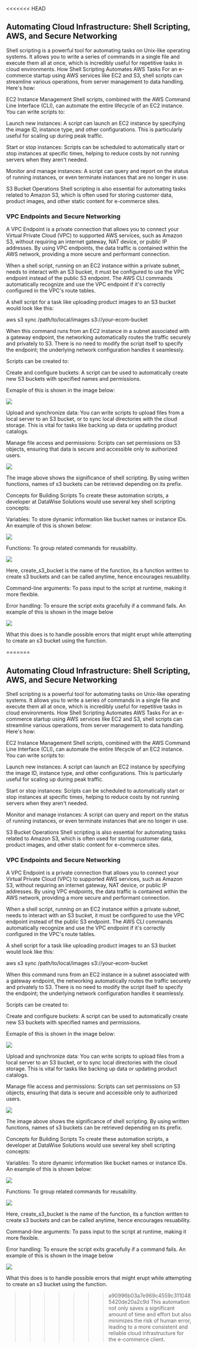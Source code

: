 <<<<<<< HEAD
## Automating Cloud Infrastructure: Shell Scripting, AWS, and Secure Networking

Shell scripting is a powerful tool for automating tasks on Unix-like operating systems. It allows you to write a series of commands in a single file and execute them all at once, which is incredibly useful for repetitive tasks in cloud environments.
How Shell Scripting Automates AWS Tasks
For an e-commerce startup using AWS services like EC2 and S3, shell scripts can streamline various operations, from server management to data handling. Here's how:

EC2 Instance Management
Shell scripts, combined with the AWS Command Line Interface (CLI), can automate the entire lifecycle of an EC2 instance. You can write scripts to:

Launch new instances: A script can launch an EC2 instance by specifying the image ID, instance type, and other configurations. This is particularly useful for scaling up during peak traffic.

Start or stop instances: Scripts can be scheduled to automatically start or stop instances at specific times, helping to reduce costs by not running servers when they aren't needed.

Monitor and manage instances: A script can query and report on the status of running instances, or even terminate instances that are no longer in use.

S3 Bucket Operations
Shell scripting is also essential for automating tasks related to Amazon S3, which is often used for storing customer data, product images, and other static content for e-commerce sites.

### VPC Endpoints and Secure Networking
A VPC Endpoint is a private connection that allows you to connect your Virtual Private Cloud (VPC) to supported AWS services, such as Amazon S3, without requiring an internet gateway, NAT device, or public IP addresses. By using VPC endpoints, the data traffic is contained within the AWS network, providing a more secure and performant connection.

When a shell script, running on an EC2 instance within a private subnet, needs to interact with an S3 bucket, it must be configured to use the VPC endpoint instead of the public S3 endpoint. The AWS CLI commands automatically recognize and use the VPC endpoint if it's correctly configured in the VPC's route tables.

A shell script for a task like uploading product images to an S3 bucket would look like this:

aws s3 sync /path/to/local/images s3://your-ecom-bucket

When this command runs from an EC2 instance in a subnet associated with a gateway endpoint, the networking automatically routes the traffic securely and privately to S3. There is no need to modify the script itself to specify the endpoint; the underlying network configuration handles it seamlessly.


 Scripts can be created to:

Create and configure buckets: A script can be used to automatically create new S3 buckets with specified names and permissions.

Exmaple of this is shown in the image below:

![](./Img15/1.png)

Upload and synchronize data: You can write scripts to upload files from a local server to an S3 bucket, or to sync local directories with the cloud storage. This is vital for tasks like backing up data or updating product catalogs.

Manage file access and permissions: Scripts can set permissions on S3 objects, ensuring that data is secure and accessible only to authorized users.

![](./Img15/2.png)

The image above shows the significance of shell scripting. By using written functions, names of s3 buckets can be retrieved depending on its prefix.


Concepts for Building Scripts
To create these automation scripts, a developer at DataWise Solutions would use several key shell scripting concepts:

Variables: To store dynamic information like bucket names or instance IDs.
An example of this is shown below:

![](./Img15/3.png)

Functions: To group related commands for reusability.

![](./Img15/5.png)

Here, create_s3_bucket is the name of the function, its a function written to create s3 buckets and can be called anytime, hence encourages resuability.

Command-line arguments: To pass input to the script at runtime, making it more flexible.

Error handling: To ensure the script exits gracefully if a command fails.
An example of this is shown in the image below

![](./Img15/6.png)

What this does is to handle possible errors that might erupt while attempting to create an s3 bucket using the function.

=======
## Automating Cloud Infrastructure: Shell Scripting, AWS, and Secure Networking

Shell scripting is a powerful tool for automating tasks on Unix-like operating systems. It allows you to write a series of commands in a single file and execute them all at once, which is incredibly useful for repetitive tasks in cloud environments.
How Shell Scripting Automates AWS Tasks
For an e-commerce startup using AWS services like EC2 and S3, shell scripts can streamline various operations, from server management to data handling. Here's how:

EC2 Instance Management
Shell scripts, combined with the AWS Command Line Interface (CLI), can automate the entire lifecycle of an EC2 instance. You can write scripts to:

Launch new instances: A script can launch an EC2 instance by specifying the image ID, instance type, and other configurations. This is particularly useful for scaling up during peak traffic.

Start or stop instances: Scripts can be scheduled to automatically start or stop instances at specific times, helping to reduce costs by not running servers when they aren't needed.

Monitor and manage instances: A script can query and report on the status of running instances, or even terminate instances that are no longer in use.

S3 Bucket Operations
Shell scripting is also essential for automating tasks related to Amazon S3, which is often used for storing customer data, product images, and other static content for e-commerce sites.

### VPC Endpoints and Secure Networking
A VPC Endpoint is a private connection that allows you to connect your Virtual Private Cloud (VPC) to supported AWS services, such as Amazon S3, without requiring an internet gateway, NAT device, or public IP addresses. By using VPC endpoints, the data traffic is contained within the AWS network, providing a more secure and performant connection.

When a shell script, running on an EC2 instance within a private subnet, needs to interact with an S3 bucket, it must be configured to use the VPC endpoint instead of the public S3 endpoint. The AWS CLI commands automatically recognize and use the VPC endpoint if it's correctly configured in the VPC's route tables.

A shell script for a task like uploading product images to an S3 bucket would look like this:

aws s3 sync /path/to/local/images s3://your-ecom-bucket

When this command runs from an EC2 instance in a subnet associated with a gateway endpoint, the networking automatically routes the traffic securely and privately to S3. There is no need to modify the script itself to specify the endpoint; the underlying network configuration handles it seamlessly.


 Scripts can be created to:

Create and configure buckets: A script can be used to automatically create new S3 buckets with specified names and permissions.

Exmaple of this is shown in the image below:

![](./Img15/1.png)

Upload and synchronize data: You can write scripts to upload files from a local server to an S3 bucket, or to sync local directories with the cloud storage. This is vital for tasks like backing up data or updating product catalogs.

Manage file access and permissions: Scripts can set permissions on S3 objects, ensuring that data is secure and accessible only to authorized users.

![](./Img15/2.png)

The image above shows the significance of shell scripting. By using written functions, names of s3 buckets can be retrieved depending on its prefix.


Concepts for Building Scripts
To create these automation scripts, a developer at DataWise Solutions would use several key shell scripting concepts:

Variables: To store dynamic information like bucket names or instance IDs.
An example of this is shown below:

![](./Img15/3.png)

Functions: To group related commands for reusability.

![](./Img15/5.png)

Here, create_s3_bucket is the name of the function, its a function written to create s3 buckets and can be called anytime, hence encourages resuability.

Command-line arguments: To pass input to the script at runtime, making it more flexible.

Error handling: To ensure the script exits gracefully if a command fails.
An example of this is shown in the image below

![](./Img15/6.png)

What this does is to handle possible errors that might erupt while attempting to create an s3 bucket using the function.

>>>>>>> a90996b03a7e969c4559c3110485420de20a2c9d
This automation not only saves a significant amount of time and effort but also minimizes the risk of human error, leading to a more consistent and reliable cloud infrastructure for the e-commerce client.